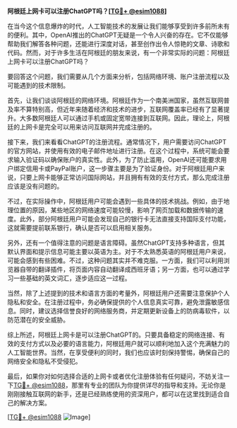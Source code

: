 **阿根廷上网卡可以注册ChatGPT吗？[[TG💪+ @esim1088](https://t.me/s/esim1088)]**

在当今这个信息爆炸的时代，人工智能技术的发展让我们能够享受到许多前所未有的便利。其中，OpenAI推出的ChatGPT无疑是一个令人兴奋的存在。它不仅能够帮助我们解答各种问题，还能进行深度对话，甚至创作出令人惊艳的文章、诗歌和代码。然而，对于许多生活在阿根廷的朋友来说，有一个非常实际的问题：阿根廷上网卡可以注册ChatGPT吗？

要回答这个问题，我们需要从几个方面来分析，包括网络环境、账户注册流程以及可能遇到的技术限制。

首先，让我们谈谈阿根廷的网络环境。阿根廷作为一个南美洲国家，虽然互联网普及率不算特别高，但近年来随着经济和技术的进步，互联网覆盖率已经有了显著提升。大多数阿根廷人可以通过手机或固定宽带连接到互联网。因此，理论上，阿根廷的上网卡是完全可以用来访问互联网并完成注册的。

接下来，我们来看看ChatGPT的注册流程。通常情况下，用户需要访问ChatGPT的官方网站，并使用有效的电子邮件地址进行注册。在这个过程中，系统可能会要求输入验证码以确保账户的真实性。此外，为了防止滥用，OpenAI还可能要求用户绑定信用卡或PayPal账户，这一步骤主要是为了验证身份。对于阿根廷用户来说，只要上网卡能够正常访问国际网站，并且拥有有效的支付方式，那么完成注册应该是没有问题的。

不过，在实际操作中，阿根廷用户可能会遇到一些具体的技术挑战。例如，由于地理位置的原因，某些地区的网络速度可能较慢，影响了网页加载和数据传输的速度。此外，部分阿根廷用户可能会发现自己的银行卡无法直接支持国际支付功能，这就需要提前联系银行，确认是否可以启用相关服务。

另外，还有一个值得注意的问题是语言障碍。虽然ChatGPT支持多种语言，但其默认界面和提示信息可能主要以英语为主。对于不太熟悉英语的阿根廷用户来说，可能会感到有些困难。不过，这种问题其实并不难克服。一方面，我们可以利用浏览器自带的翻译插件，将页面内容自动翻译成西班牙语；另一方面，也可以通过学习一些基础的英文词汇，逐步适应这一过程。

当然，除了上述提到的技术和语言方面的考量外，阿根廷用户还需要注意保护个人隐私和安全。在注册过程中，务必确保提供的个人信息真实可靠，避免泄露敏感信息。同时，建议选择信誉良好的网络服务商，并定期更新设备上的防病毒软件，以防范潜在的安全威胁。

综上所述，阿根廷上网卡是可以注册ChatGPT的。只要具备稳定的网络连接、有效的支付方式以及必要的语言能力，阿根廷用户就可以顺利地加入这个充满魅力的人工智能世界。当然，在享受便利的同时，我们也应该时刻保持警惕，确保自己的网络安全和隐私不受侵犯。

最后，如果你对如何选择合适的上网卡或者优化注册体验有任何疑问，不妨关注一下[TG💪+ @esim1088](https://t.me/s/esim1088)，那里有专业的团队为你提供详尽的指导和支持。无论你是刚刚接触互联网的新手，还是已经熟练使用的资深用户，都可以在这里找到适合自己的解决方案。

[[TG💪+ @esim1088](https://t.me/s/esim1088) ![Image](https://i.postimg.cc/4NQfJmqS/Snipaste-2025-05-13-00-14-12.png)]